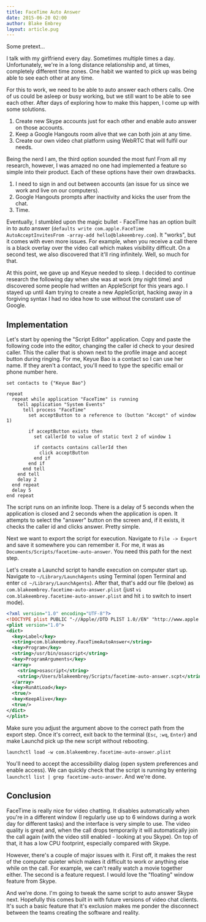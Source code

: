 ```yaml
---
title: FaceTime Auto Answer
date: 2015-06-20 02:00
author: Blake Embrey
layout: article.pug
---
```


Some pretext...

I talk with my girlfriend every day. Sometimes multiple times a day. Unfortunately, we're in a long distance relationship and, at times, completely different time zones. One habit we wanted to pick up was being able to see each other at any time.

For this to work, we need to be able to auto answer each others calls. One of us could be asleep or busy working, but we still want to be able to see each other. After days of exploring how to make this happen, I come up with some solutions.

1. Create new Skype accounts just for each other and enable auto answer on those accounts.
2. Keep a Google Hangouts room alive that we can both join at any time.
3. Create our own video chat platform using WebRTC that will fulfil our needs.

Being the nerd I am, the third option sounded the most fun! From all my research, however, I was amazed no one had implemented a feature so simple into their product. Each of these options have their own drawbacks.

1. I need to sign in and out between accounts (an issue for us since we work and live on our computers).
2. Google Hangouts prompts after inactivity and kicks the user from the chat.
3. Time.

Eventually, I stumbled upon the magic bullet - FaceTime has an option built in to auto answer (`defaults write com.apple.FaceTime AutoAcceptInvitesFrom -array-add hello@blakeembrey.com`). It "works", but it comes with even more issues. For example, when you receive a call there is a black overlay over the video call which makes visibility difficult. On a second test, we also discovered that it'll ring infinitely. Well, so much for that.

At this point, we gave up and Keyue needed to sleep. I decided to continue research the following day when she was at work (my night time) and discovered some people had written an AppleScript for this years ago. I stayed up until 4am trying to create a new AppleScript, hacking away in a forgiving syntax I had no idea how to use without the constant use of Google.

## Implementation

Let's start by opening the "Script Editor" application. Copy and paste the following code into the editor, changing the caller id check to your desired caller. This the caller that is shown next to the profile image and accept button during ringing. For me, Keyue Bao is a contact so I can use her name. If they aren't a contact, you'll need to type the specific email or phone number here.

```applescript
set contacts to {"Keyue Bao"}

repeat
  repeat while application "FaceTime" is running
    tell application "System Events"
      tell process "FaceTime"
        set acceptButton to a reference to (button "Accept" of window 1)

        if acceptButton exists then
          set callerId to value of static text 2 of window 1

          if contacts contains callerId then
            click acceptButton
          end if
        end if
      end tell
    end tell
    delay 2
  end repeat
  delay 5
end repeat
```

The script runs on an infinite loop. There is a delay of 5 seconds when the application is closed and 2 seconds when the application is open. It attempts to select the "answer" button on the screen and, if it exists, it checks the caller id and clicks answer. Pretty simple.

Next we want to export the script for execution. Navigate to `File -> Export` and save it somewhere you can remember it. For me, it was as `Documents/Scripts/facetime-auto-answer`. You need this path for the next step.

Let's create a Launchd script to handle execution on computer start up. Navigate to `~/Library/LaunchAgents` using Terminal (open Terminal and enter `cd ~/Library/LaunchAgents`). After that, that's add our file (below) as `com.blakeembrey.facetime-auto-answer.plist` (just `vi com.blakeembrey.facetime-auto-answer.plist` and hit `i` to switch to insert mode).

```xml
<?xml version="1.0" encoding="UTF-8"?>
<!DOCTYPE plist PUBLIC "-//Apple//DTD PLIST 1.0//EN" "http://www.apple.com/DTDs/PropertyList-1.0.dtd">
<plist version="1.0">
<dict>
  <key>Label</key>
  <string>com.blakeembrey.FaceTimeAutoAnswer</string>
  <key>Program</key>
  <string>/usr/bin/osascript</string>
  <key>ProgramArguments</key>
  <array>
    <string>osascript</string>
    <string>/Users/blakeembrey/Scripts/facetime-auto-answer.scpt</string>
  </array>
  <key>RunAtLoad</key>
  <true/>
  <key>KeepAlive</key>
  <true/>
</dict>
</plist>
```

Make sure you adjust the argument above to the correct path from the export step. Once it's correct, exit back to the terminal (`Esc`, `:wq`, `Enter`) and make Launchd pick up the new script without rebooting.

```
launchctl load -w com.blakeembrey.facetime-auto-answer.plist
```

You'll need to accept the accessibility dialog (open system preferences and enable access). We can quickly check that the script is running by entering `launchctl list | grep facetime-auto-answer`. And we're done.

## Conclusion

FaceTime is really nice for video chatting. It disables automatically when you're in a different window (I regularly use up to 6 windows during a work day for different tasks) and the interface is very simple to use. The video quality is great and, when the call drops temporarily it will automatically join the call again (with the video still enabled - looking at you Skype). On top of that, it has a low CPU footprint, especially compared with Skype.

However, there's a couple of major issues with it. First off, it makes the rest of the computer quieter which makes it difficult to work or anything else while on the call. For example, we can't really watch a movie together either. The second is a feature request. I would love the "floating" window feature from Skype.

And we're done. I'm going to tweak the same script to auto answer Skype next. Hopefully this comes built in with future versions of video chat clients. It's such a basic feature that it's exclusion makes me ponder the disconnect between the teams creating the software and reality.
